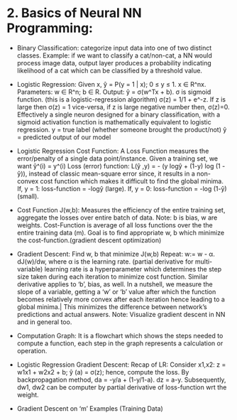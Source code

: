 # 2. Basics of Neural NN Programming:

- Binary Classification: categorize input data into one of two distinct classes.
Example: if we want to classify a cat/non-cat, a NN would process image data, output layer produces a probability indicating likelihood of a cat which can be classified by a threshold value.

- Logistic Regression: Given x, ŷ = P(y = 1 | x); 0 ≤ y ≤ 1. x ∈ R^nx. Parameters: w ∈ R^n; b ∈ R.
Output: ŷ = σ(w^Tx + b). σ is sigmoid function. (this is a logistic-regression algorithm)
σ(z) = 1/1 + e^-z. If z is large then σ(z) = 1 vice-versa, if z is large negative number then, σ(z)=0.
Effectively a single neuron designed for a binary classification, with a sigmoid activation function is mathematically equivalent to logistic regression.
y = true label (whether someone brought the product/not)
ŷ = predicted output of our model

- Logistic Regression Cost Function: 
A Loss Function measures the error/penalty of a single data point/instance.
Given a training set, we want ŷ^(i) = y^(i)
Loss (error) function: L(ŷ ,y) = - (y logŷ + (1-y) log (1 - ŷ)), instead of classic mean-square error since, it results in a non-convex cost function which makes it difficult to find the global minima.
If, y = 1: loss-function = -logŷ (large). If, y = 0: loss-function = -log (1-ŷ) (small).

- Cost Function J(w,b): Measures the efficiency of the entire training set, aggregate the losses over entire batch of data. Note: b is bias, w are weights. 
Cost-Function is average of all loss functions over the the entire training data (m).
Goal is to find appropriate w, b which minimize the cost-function.(gradient descent optimization)

- Gradient Descent: Find w, b that minimize J(w,b)
Repeat: w:= w - α. dJ(w)/dw, where α is the learning rate. (partial derivative for multi-variable)
learning rate is a hyperparameter which determines the step size taken during each iteration to minimize cost function.
Similar derivative applies to ‘b’, bias, as well.
In a nutshell, we measure the slope of a variable, getting a ‘w’ or ‘b’ value after which the function becomes relatively more convex after each iteration hence leading to a global minima.|
This minimizes the difference between network’s predictions and actual answers.
Note: Visualize gradient descent in NN and in general too.

- Computation Graph: 
It is  a flowchart which shows the steps needed to compute a function, each step in the graph represents a calculation or operation.

- Logistic Regression Gradient Descent: 
Recap of LR: Consider x1,x2: z = w1x1 + w2x2 + b; ŷ (a) = σ(z); hence, compute the loss.
By backpropagation method, da = -y/a + (1-y/1-a). dz = a-y. 
Subsequently, dw1, dw2 can be computer by partial derivative of loss-function wrt the weight.

- Gradient Descent on ‘m’ Examples (Training Data)